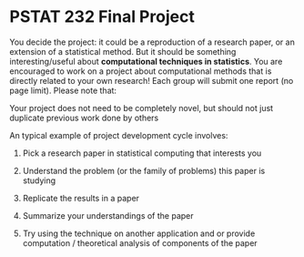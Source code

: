 # PSTAT 232 Final Project 

You decide the project: it could be a reproduction of a research paper, or an extension of a statistical method. But it should be something interesting/useful about **computational techniques in statistics**. You are encouraged to work on a project about computational methods that is directly related to your own research! Each group will submit one report (no page limit). Please note that:

Your project does not need to be completely novel, but should not just duplicate previous work done by others

An typical example of project development cycle involves:

1. Pick a research paper in statistical computing that interests you

2. Understand the problem (or the family of problems) this paper is studying

3. Replicate the results in a paper

4. Summarize your understandings of the paper

5. Try using the technique on another application and or provide computation / theoretical analysis of components of the paper
